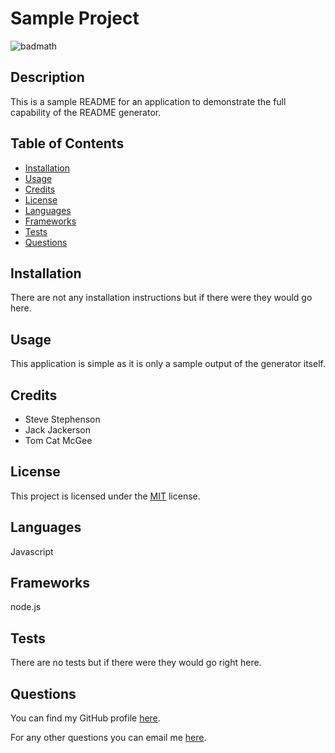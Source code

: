 
# Sample Project 

![badmath](https://img.shields.io/badge/License-MIT-informational)

## Description

This is a sample README for an application to demonstrate the full capability of the README generator.

## Table of Contents

* [Installation](#installation)
* [Usage](#usage)
* [Credits](#credits)
* [License](#license)
* [Languages](#languages)
* [Frameworks](#frameworks)
* [Tests](#tests)
* [Questions](#questions)


## Installation

There are not any installation instructions but if there were they would go here.
    

## Usage

This application is simple as it is only a sample output of the generator itself.


## Credits

* Steve Stephenson
* Jack Jackerson
* Tom Cat McGee
        


## License
    
This project is licensed under the [MIT](https://choosealicense.com/licenses/mit/) license.
    


## Languages

Javascript

## Frameworks

node.js
      


## Tests

There are no tests but if there were they would go right here.
    

## Questions

You can find my GitHub profile [here](https://github.com/Tutor78).

For any other questions you can email me [here](mailto:something@email.com).
  